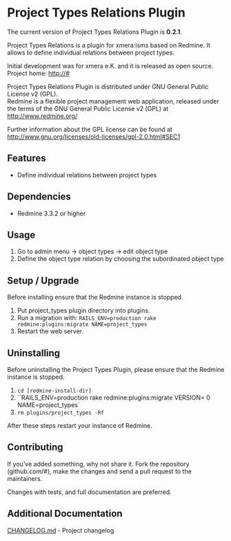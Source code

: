 Project Types Relations Plugin
==============================

The current version of Project Types Relations Plugin is **0.2.1**.

Project Types Relations is a plugin for xmera:isms based on Redmine. 
It allows to define individual relations between project types.

Initial development was for xmera e.K. and it is released as open source.
Project home: <http://#>

Project Types Relations Plugin is distributed under GNU General Public License v2 (GPL).  
Redmine is a flexible project management web application, released under the terms of the GNU General Public License v2 (GPL) at <http://www.redmine.org/>

Further information about the GPL license can be found at
<http://www.gnu.org/licenses/old-licenses/gpl-2.0.html#SEC1>

Features
--------

* Define individual relations between project types


Dependencies
------------
  
  * Redmine 3.3.2 or higher

Usage
-----

1. Go to admin menu -> object types -> edit object type
1. Define the object type relation by choosing the subordinated object type



Setup / Upgrade
---------------

Before installing ensure that the Redmine instance is stopped.

1. Put project_types plugin directory into plugins.
1. Run a migration with: `RAILS_ENV=production rake redmine:plugins:migrate NAME=project_types`
1. Restart the web server.

Uninstalling
------------

Before uninstalling the Project Types Plugin, please ensure that the Redmine instance is stopped.

1. `cd [redmine-install-dir]`
1. ``RAILS_ENV=production rake redmine:plugins:migrate VERSION= 0 NAME=project_types`
1. `rm plugins/project_types -Rf`

After these steps restart your instance of Redmine.

Contributing
------------

If you've added something, why not share it. Fork the repository (github.com/#), 
make the changes and send a pull request to the maintainers.

Changes with tests, and full documentation are preferred.

Additional Documentation
------------------------

[CHANGELOG.md](CHANGELOG.md) - Project changelog